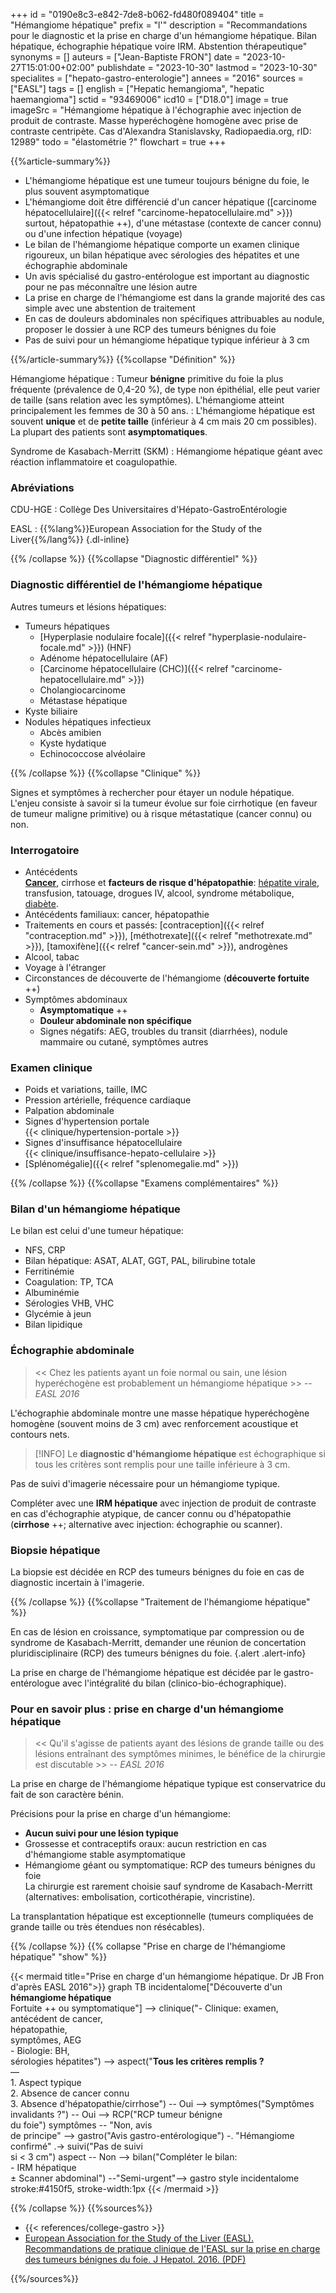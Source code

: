 +++
id = "0190e8c3-e842-7de8-b062-fd480f089404"
title = "Hémangiome hépatique"
prefix = "l'"
description = "Recommandations pour le diagnostic et la prise en charge d'un hémangiome hépatique. Bilan hépatique, échographie hépatique voire IRM. Abstention thérapeutique"
synonyms = []
auteurs = ["Jean-Baptiste FRON"]
date = "2023-10-27T15:01:00+02:00"
publishdate = "2023-10-30"
lastmod = "2023-10-30"
specialites = ["hepato-gastro-enterologie"]
annees = "2016"
sources = ["EASL"]
tags = []
english = ["Hepatic hemangioma", "hepatic haemangioma"]
sctid = "93469006"
icd10 = ["D18.0"]
image = true
imageSrc = "Hémangiome hépatique à l'échographie avec injection de produit de contraste. Masse hyperéchogène homogène avec prise de contraste centripète. Cas d'Alexandra Stanislavsky, Radiopaedia.org, rID: 12989"
todo = "élastométrie ?"
flowchart = true
+++

{{%article-summary%}}

- L'hémangiome hépatique est une tumeur toujours bénigne du foie, le plus souvent asymptomatique
- L'hémangiome doit être différencié d'un cancer hépatique ([carcinome hépatocellulaire]({{< relref "carcinome-hepatocellulaire.md" >}}) surtout, hépatopathie ++), d'une métastase (contexte de cancer connu) ou d'une infection hépatique (voyage)
- Le bilan de l'hémangiome hépatique comporte un examen clinique rigoureux, un bilan hépatique avec sérologies des hépatites et une échographie abdominale
- Un avis spécialisé du gastro-entérologue est important au diagnostic pour ne pas méconnaître une lésion autre
- La prise en charge de l'hémangiome est dans la grande majorité des cas simple avec une abstention de traitement
- En cas de douleurs abdominales non spécifiques attribuables au nodule, proposer le dossier à une RCP des tumeurs bénignes du foie
- Pas de suivi pour un hémangiome hépatique typique inférieur à 3 cm

{{%/article-summary%}}
{{%collapse "Définition" %}}

Hémangiome hépatique
: Tumeur **bénigne** primitive du foie la plus fréquente (prévalence de 0,4-20 %), de type non épithélial, elle peut varier de taille (sans relation avec les symptômes). L'hémangiome atteint principalement les femmes de 30 à 50 ans.
: L'hémangiome hépatique est souvent **unique** et de **petite taille** (inférieur à 4 cm mais 20 cm possibles). La plupart des patients sont **asymptomatiques**.

Syndrome de Kasabach-Merritt (SKM)
: Hémangiome hépatique géant avec réaction inflammatoire et coagulopathie.

### Abréviations

CDU-HGE
: Collège Des Universitaires d'Hépato-GastroEntérologie

EASL
: {{%lang%}}European Association for the Study of the Liver{{%/lang%}}
{.dl-inline}

{{% /collapse %}}
{{%collapse "Diagnostic différentiel" %}}

### Diagnostic différentiel de l'hémangiome hépatique

Autres tumeurs et lésions hépatiques:

- Tumeurs hépatiques
  - [Hyperplasie nodulaire focale]({{< relref "hyperplasie-nodulaire-focale.md" >}}) (HNF)
  - Adénome hépatocellulaire (AF)
  - [Carcinome hépatocellulaire (CHC)]({{< relref "carcinome-hepatocellulaire.md" >}})
  - Cholangiocarcinome
  - Métastase hépatique
- Kyste biliaire
- Nodules hépatiques infectieux
  - Abcès amibien
  - Kyste hydatique
  - Echinococcose alvéolaire

{{% /collapse %}}
{{%collapse "Clinique" %}}

Signes et symptômes à rechercher pour étayer un nodule hépatique. L'enjeu consiste à savoir si la tumeur évolue sur foie cirrhotique (en faveur de tumeur maligne primitive) ou à risque métastatique (cancer connu) ou non.

### Interrogatoire

- Antécédents  
  **[Cancer](/tags/cancer/)**, cirrhose et **facteurs de risque d'hépatopathie**: [hépatite virale](/tags/hepatite/), transfusion, tatouage, drogues IV, alcool, syndrome métabolique, [diabète](/tags/diabete/).
- Antécédents familiaux: cancer, hépatopathie
- Traitements en cours et passés: [contraception]({{< relref "contraception.md" >}}), [méthotrexate]({{< relref "methotrexate.md" >}}), [tamoxifène]({{< relref "cancer-sein.md" >}}), androgènes
- Alcool, tabac
- Voyage à l'étranger
- Circonstances de découverte de l'hémangiome (**découverte fortuite** ++)
- Symptômes abdominaux
  - **Asymptomatique** ++
  - **Douleur abdominale non spécifique**
  - Signes négatifs: AEG, troubles du transit (diarrhées), nodule mammaire ou cutané, symptômes autres

### Examen clinique

- Poids et variations, taille, IMC
- Pression artérielle, fréquence cardiaque
- Palpation abdominale
- Signes d'hypertension portale  
  {{< clinique/hypertension-portale >}}
- Signes d'insuffisance hépatocellulaire  
  {{< clinique/insuffisance-hepato-cellulaire >}}
- [Splénomégalie]({{< relref "splenomegalie.md" >}})

{{% /collapse %}}
{{%collapse "Examens complémentaires" %}}

### Bilan d'un hémangiome hépatique

Le bilan est celui d'une tumeur hépatique:

- NFS, CRP
- Bilan hépatique: ASAT, ALAT, GGT, PAL, bilirubine totale
- Ferritinémie
- Coagulation: TP, TCA
- Albuminémie
- Sérologies VHB, VHC
- Glycémie à jeun
- Bilan lipidique

### Échographie abdominale

> << Chez les patients ayant un foie normal ou sain, une lésion hyperéchogène est probablement un hémangiome hépatique >> -- *EASL 2016*

L'échographie abdominale montre une masse hépatique hyperéchogène homogène (souvent moins de 3 cm) avec renforcement acoustique et contours nets.

> [!INFO]
> Le **diagnostic d'hémangiome hépatique** est échographique si tous les critères sont remplis pour une taille inférieure à 3 cm.

Pas de suivi d'imagerie nécessaire pour un hémangiome typique.

Compléter avec une **IRM hépatique** avec injection de produit de contraste en cas d'échographie atypique, de cancer connu ou d'hépatopathie (**cirrhose** ++; alternative avec injection: échographie ou scanner).

### Biopsie hépatique

La biopsie est décidée en RCP des tumeurs bénignes du foie en cas de diagnostic incertain à l'imagerie.

{{% /collapse %}}
{{%collapse "Traitement de l'hémangiome hépatique" %}}

En cas de lésion en croissance, symptomatique par compression ou de syndrome de Kasabach-Merritt, demander une réunion de concertation pluridisciplinaire (RCP) des tumeurs bénignes du foie.
{.alert .alert-info}

La prise en charge de l'hémangiome hépatique est décidée par le gastro-entérologue avec l'intégralité du bilan (clinico-bio-échographique).

### Pour en savoir plus : prise en charge d'un hémangiome hépatique

> << Qu'il s'agisse de patients ayant des lésions de grande taille ou des lésions entraînant des symptômes minimes, le bénéfice de la chirurgie est discutable >> -- *EASL 2016*

La prise en charge de l'hémangiome hépatique typique est conservatrice du fait de son caractère bénin.

Précisions pour la prise en charge d'un hémangiome:

- **Aucun suivi pour une lésion typique**
- Grossesse et contraceptifs oraux: aucun restriction en cas d'hémangiome stable asymptomatique
- Hémangiome géant ou symptomatique: RCP des tumeurs bénignes du foie  
  La chirurgie est rarement choisie sauf syndrome de Kasabach-Merritt (alternatives: embolisation, corticothérapie, vincristine).

La transplantation hépatique est exceptionnelle (tumeurs compliquées de grande taille ou très étendues non résécables).

{{% /collapse %}}
{{% collapse "Prise en charge de l'hémangiome hépatique" "show" %}}

{{< mermaid title="Prise en charge d'un hémangiome hépatique. Dr JB Fron d'après EASL 2016">}}
graph TB
  incidentalome["Découverte d'un<br><b>hémangiome hépatique</b><br>Fortuite ++ ou symptomatique"] --> clinique("- Clinique: examen,<br> antécédent de cancer,<br>hépatopathie,<br>symptômes, AEG<br>- Biologie: BH,<br>sérologies hépatites") --> aspect("<b>Tous les critères remplis ?</b><br>—<br>1. Aspect typique<br>2. Absence de cancer connu<br>3. Absence d'hépatopathie/cirrhose") -- Oui --> symptômes("Symptômes invalidants ?") -- Oui --> RCP("RCP tumeur bénigne<br>du foie")
      symptômes -- "Non, avis<br>de principe" --> gastro("Avis gastro-entérologique") -. "Hémangiome confirmé" .-> suivi("Pas de suivi<br>si &lt; 3 cm")
    aspect -- Non --> bilan("Compléter le bilan:<br>- IRM hépatique<br>± Scanner abdominal") --"Semi-urgent"--> gastro
  style incidentalome stroke:#4150f5, stroke-width:1px
{{< /mermaid >}}

{{% /collapse %}}
{{%sources%}}

- {{< references/college-gastro >}}
- [European Association for the Study of the Liver (EASL). Recommandations de pratique clinique de l'EASL sur la prise en charge des tumeurs bénignes du foie. J Hepatol. 2016. (PDF)](https://easl.eu/wp-content/uploads/2018/10/2016-BLT_FR.pdf)

{{%/sources%}}
